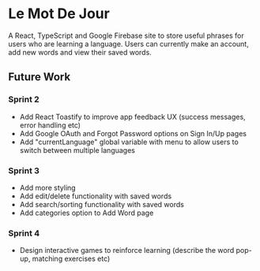 # Le Mot De Jour

A React, TypeScript and Google Firebase site to store useful phrases for users who are learning a language. Users can currently make an account, add new words and view their saved words.

## Future Work

### Sprint 2

- Add React Toastify to improve app feedback UX (success messages, error handling etc)
- Add Google OAuth and Forgot Password options on Sign In/Up pages
- Add "currentLanguage" global variable with menu to allow users to switch between multiple languages

### Sprint 3

- Add more styling
- Add edit/delete functionality with saved words
- Add search/sorting functionality with saved words
- Add categories option to Add Word page

### Sprint 4

- Design interactive games to reinforce learning (describe the word pop-up, matching exercises etc)
